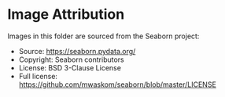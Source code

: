 # Image Attribution

Images in this folder are sourced from the Seaborn project:

- Source: <https://seaborn.pydata.org/>
- Copyright: Seaborn contributors
- License: BSD 3-Clause License
- Full license: <https://github.com/mwaskom/seaborn/blob/master/LICENSE>
